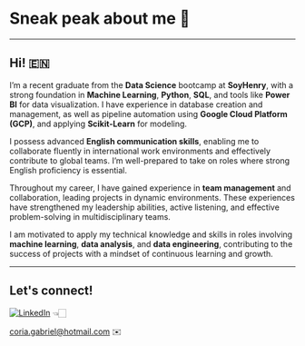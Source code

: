 # Sneak peak about me 👋

---

## Hi! 🇪🇳

I’m a recent graduate from the **Data Science** bootcamp at **SoyHenry**, with a strong foundation in **Machine Learning**, **Python**, **SQL**, and tools like **Power BI** for data visualization. I have experience in database creation and management, as well as pipeline automation using **Google Cloud Platform (GCP)**, and applying **Scikit-Learn** for modeling.

I possess advanced **English communication skills**, enabling me to collaborate fluently in international work environments and effectively contribute to global teams. I’m well-prepared to take on roles where strong English proficiency is essential.

Throughout my career, I have gained experience in **team management** and collaboration, leading projects in dynamic environments. These experiences have strengthened my leadership abilities, active listening, and effective problem-solving in multidisciplinary teams.

I am motivated to apply my technical knowledge and skills in roles involving **machine learning**, **data analysis**, and **data engineering**, contributing to the success of projects with a mindset of continuous learning and growth.

---

## Let's connect! 

[![LinkedIn](https://img.shields.io/badge/LinkedIn-Profile-blue?logo=linkedin&logoColor=white)](https://www.linkedin.com/in/coriagabriel/) 👈🏻

coria.gabriel@hotmail.com ✉️
